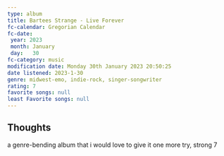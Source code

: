 ```yaml
---
type: album 
title: Bartees Strange - Live Forever
fc-calendar: Gregorian Calendar
fc-date: 
 year: 2023
 month: January
 day:   30
fc-category: music
modification date: Monday 30th January 2023 20:50:25
date listened: 2023-1-30 
genre: midwest-emo, indie-rock, singer-songwriter 
rating: 7
favorite songs: null
least Favorite songs: null
---
```

## Thoughts

a genre-bending album that i would love to give it one more try, strong 7